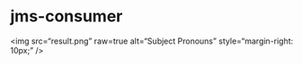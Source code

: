 # jms-consumer

<img
src=“result.png”
raw=true
alt=“Subject Pronouns”
style=“margin-right: 10px;”
/>
